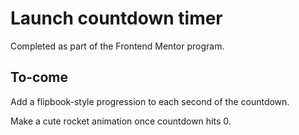 # Launch countdown timer

Completed as part of the Frontend Mentor program.

## To-come

Add a flipbook-style progression to each second of the countdown.

Make a cute rocket animation once countdown hits 0.
